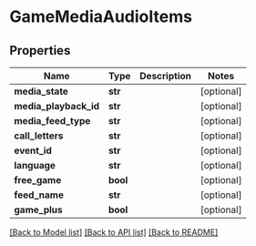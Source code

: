 # GameMediaAudioItems

## Properties
Name | Type | Description | Notes
------------ | ------------- | ------------- | -------------
**media_state** | **str** |  | [optional] 
**media_playback_id** | **str** |  | [optional] 
**media_feed_type** | **str** |  | [optional] 
**call_letters** | **str** |  | [optional] 
**event_id** | **str** |  | [optional] 
**language** | **str** |  | [optional] 
**free_game** | **bool** |  | [optional] 
**feed_name** | **str** |  | [optional] 
**game_plus** | **bool** |  | [optional] 

[[Back to Model list]](../README.md#documentation-for-models) [[Back to API list]](../README.md#documentation-for-api-endpoints) [[Back to README]](../README.md)

